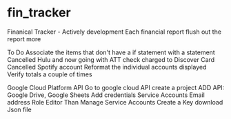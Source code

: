 # fin_tracker
Finanical Tracker - Actively development
Each financial report flush out the report more

To Do
Associate the items that don't have a if statement with a statement
Cancelled Hulu and now going with ATT check charged to Discover Card
Cancelled Spotify account
Reformat the individual accounts displayed
Verify totals a couple of times

Google Cloud Platform API
Go to google cloud API
create a project
ADD API: Google Drive, Google Sheets
Add credentials Service Accounts
	Email address
	Role Editor
	Than Manage Service Accounts
	Create a Key
	download Json file